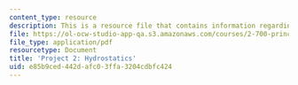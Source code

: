 ```yaml
---
content_type: resource
description: This is a resource file that contains information regarding hydrostatics.
file: https://ol-ocw-studio-app-qa.s3.amazonaws.com/courses/2-700-principles-of-naval-architecture-fall-2014/e85b9ced442dafc03ffa3204cdbfc424_MIT2_700F14_project_2.pdf
file_type: application/pdf
resourcetype: Document
title: 'Project 2: Hydrostatics'
uid: e85b9ced-442d-afc0-3ffa-3204cdbfc424
---
```

